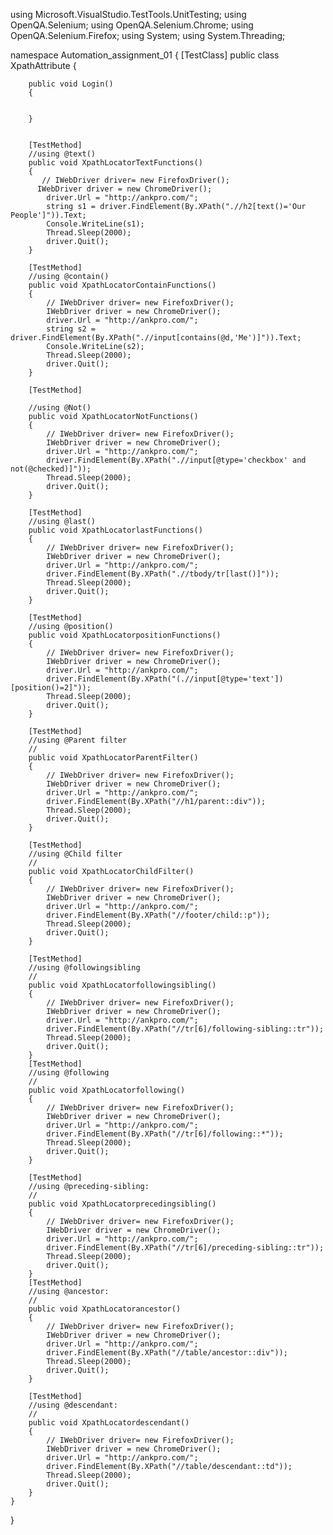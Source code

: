 using Microsoft.VisualStudio.TestTools.UnitTesting;
using OpenQA.Selenium;
using OpenQA.Selenium.Chrome;
using OpenQA.Selenium.Firefox;
using System;
using System.Threading;

namespace Automation_assignment_01
{
    [TestClass]
    public class XpathAttribute
    {
        
        public void Login()
        { 
       
        
        }


        [TestMethod]
        //using @text()
        public void XpathLocatorTextFunctions()
        {
           // IWebDriver driver= new FirefoxDriver();
          IWebDriver driver = new ChromeDriver();
            driver.Url = "http://ankpro.com/";
            string s1 = driver.FindElement(By.XPath(".//h2[text()='Our People']")).Text;
            Console.WriteLine(s1);
            Thread.Sleep(2000);
            driver.Quit();
        }

        [TestMethod]
        //using @contain()
        public void XpathLocatorContainFunctions()
        {
            // IWebDriver driver= new FirefoxDriver();
            IWebDriver driver = new ChromeDriver();
            driver.Url = "http://ankpro.com/";
            string s2 = driver.FindElement(By.XPath(".//input[contains(@d,'Me')]")).Text;
            Console.WriteLine(s2);
            Thread.Sleep(2000);
            driver.Quit();
        }

        [TestMethod]

        //using @Not()
        public void XpathLocatorNotFunctions()
        {
            // IWebDriver driver= new FirefoxDriver();
            IWebDriver driver = new ChromeDriver();
            driver.Url = "http://ankpro.com/";
            driver.FindElement(By.XPath(".//input[@type='checkbox' and  not(@checked)]"));
            Thread.Sleep(2000);
            driver.Quit();
        }

        [TestMethod]
        //using @last()
        public void XpathLocatorlastFunctions()
        {
            // IWebDriver driver= new FirefoxDriver();
            IWebDriver driver = new ChromeDriver();
            driver.Url = "http://ankpro.com/";
            driver.FindElement(By.XPath(".//tbody/tr[last()]"));
            Thread.Sleep(2000);
            driver.Quit();
        }

        [TestMethod]
        //using @position()
        public void XpathLocatorpositionFunctions()
        {
            // IWebDriver driver= new FirefoxDriver();
            IWebDriver driver = new ChromeDriver();
            driver.Url = "http://ankpro.com/";
            driver.FindElement(By.XPath("(.//input[@type='text'])[position()=2]"));
            Thread.Sleep(2000);
            driver.Quit();
        }

        [TestMethod]
        //using @Parent filter
        //
        public void XpathLocatorParentFilter()
        {
            // IWebDriver driver= new FirefoxDriver();
            IWebDriver driver = new ChromeDriver();
            driver.Url = "http://ankpro.com/";
            driver.FindElement(By.XPath("//h1/parent::div"));
            Thread.Sleep(2000);
            driver.Quit();
        }

        [TestMethod]
        //using @Child filter
        //
        public void XpathLocatorChildFilter()
        {
            // IWebDriver driver= new FirefoxDriver();
            IWebDriver driver = new ChromeDriver();
            driver.Url = "http://ankpro.com/";
            driver.FindElement(By.XPath("//footer/child::p"));
            Thread.Sleep(2000);
            driver.Quit();
        }

        [TestMethod]
        //using @followingsibling
        //
        public void XpathLocatorfollowingsibling()
        {
            // IWebDriver driver= new FirefoxDriver();
            IWebDriver driver = new ChromeDriver();
            driver.Url = "http://ankpro.com/";
            driver.FindElement(By.XPath("//tr[6]/following-sibling::tr"));
            Thread.Sleep(2000);
            driver.Quit();
        }
        [TestMethod]
        //using @following
        //
        public void XpathLocatorfollowing()
        {
            // IWebDriver driver= new FirefoxDriver();
            IWebDriver driver = new ChromeDriver();
            driver.Url = "http://ankpro.com/";
            driver.FindElement(By.XPath("//tr[6]/following::*"));
            Thread.Sleep(2000);
            driver.Quit();
        }

        [TestMethod]
        //using @preceding-sibling:
        //
        public void XpathLocatorprecedingsibling()
        {
            // IWebDriver driver= new FirefoxDriver();
            IWebDriver driver = new ChromeDriver();
            driver.Url = "http://ankpro.com/";
            driver.FindElement(By.XPath("//tr[6]/preceding-sibling::tr"));
            Thread.Sleep(2000);
            driver.Quit();
        }
        [TestMethod]
        //using @ancestor:
        //
        public void XpathLocatorancestor()
        {
            // IWebDriver driver= new FirefoxDriver();
            IWebDriver driver = new ChromeDriver();
            driver.Url = "http://ankpro.com/";
            driver.FindElement(By.XPath("//table/ancestor::div"));
            Thread.Sleep(2000);
            driver.Quit();
        }

        [TestMethod]
        //using @descendant:
        //
        public void XpathLocatordescendant()
        {
            // IWebDriver driver= new FirefoxDriver();
            IWebDriver driver = new ChromeDriver();
            driver.Url = "http://ankpro.com/";
            driver.FindElement(By.XPath("//table/descendant::td"));
            Thread.Sleep(2000);
            driver.Quit();
        }
    }
}

